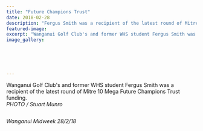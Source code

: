 ```yaml
---
title: "Future Champions Trust"
date: 2018-02-28
description: "Fergus Smith was a recipient of the latest round of Mitre 10 Mega Future Champions Trust funding..."
featured-image: 
excerpt: "Wanganui Golf Club's and former WHS student Fergus Smith was a recipient of the latest round of Mitre 10 Mega Future Champions Trust funding."
image_gallery:
	
	
	
	
	
---
```


<p>Wanganui Golf Club's and former WHS student Fergus Smith was a recipient of the latest round of Mitre 10 Mega Future Champions Trust funding.<br /><em>PHOTO / Stuart Munro</em></p>
<p><img src=http://c1940652.r52.cf0.rackcdn.com/5aa70f10ff2a7c6bfc000b2a/Fergus-Smith-future-champs-trust-midweek-28-feb.jpg alt="" /></p>
<p><em>Wanganui Midweek 28/2/18</em></p>

